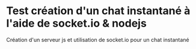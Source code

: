 # Test création d'un chat instantané à l'aide de socket.io & nodejs


Création d'un serveur js et utilisation de socket.io pour un chat instantané 

